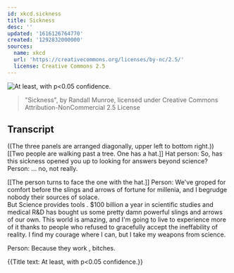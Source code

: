 ```yaml
---
id: xkcd.sickness
title: Sickness
desc: ''
updated: '1616126764770'
created: '1292832000000'
sources:
  name: xkcd
  url: 'https://creativecommons.org/licenses/by-nc/2.5/'
  license: Creative Commons 2.5
---
```

![At least, with p<0.05 confidence.](https://imgs.xkcd.com/comics/sickness.png)
> "Sickness", by Randall Munroe, licensed under Creative Commons Attribution-NonCommercial 2.5 License

## Transcript
((The three panels are arranged diagonally, upper left to bottom right.))
[[Two people are walking past a tree.  One has a hat.]]
Hat person: So, has this sickness opened you up to looking for answers beyond science?
Person: ... no, not really.

[[The person turns to face the one with the hat.]]
Person: We've groped for comfort before the slings and arrows of fortune for millenia, and I begrudge nobody their sources of solace.  
But Science provides 
tools
.
$100 billion a year in scientific studies and medical R&D has bought us some pretty damn powerful slings and arrows of our own.
This world is amazing, and I'm going to live to experience more of it thanks to people who refused to gracefully accept the ineffability of reality.
I find my courage where I can, but I take my weapons from science.

Person: Because they 
work
, bitches.

{{Title text: At least, with p<0.05 confidence.}}
